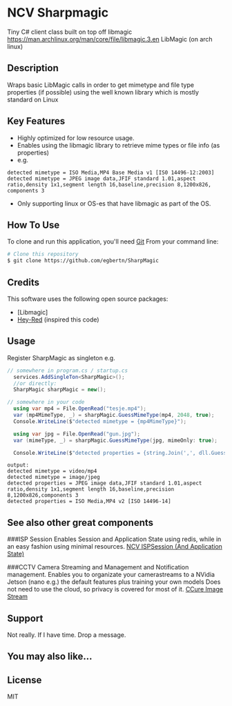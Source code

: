 #  NCV Sharpmagic
Tiny C# client class built on top off libmagic https://man.archlinux.org/man/core/file/libmagic.3.en LibMagic (on arch linux)

## Description
Wraps basic LibMagic calls in order to get mimetype and file type properties (if possible) using the well known library which is mostly standard on Linux

## Key Features

* Highly optimized for low resource usage.
* Enables using the libmagic library to retrieve mime types or file info (as properties)
* e.g.

```text
detected mimetype = ISO Media,MP4 Base Media v1 [IS0 14496-12:2003]
detected mimetype = JPEG image data,JFIF standard 1.01,aspect ratio,density 1x1,segment length 16,baseline,precision 8,1200x826,
components 3
```

* Only supporting linux or OS-es that have libmagic as part of the OS.

## How To Use

To clone and run this application, you'll need [Git](https://git-scm.com) From your command line:

```bash
# Clone this repository
$ git clone https://github.com/egbertn/SharpMagic


```


## Credits

This software uses the following open source packages:

- [Libmagic]
- [Hey-Red](https://github.com/hey-red/Mime/commits?author=hey-red) (inspired this code)

## Usage
Register SharpMagic as singleton
e.g.
``` csharp
// somewhere in program.cs / startup.cs
  services.AddSingleTon<SharpMagic>();
  //or directly:
  SharpMagic sharpMagic = new();

// somewhere in your code
  using var mp4 = File.OpenRead("tesje.mp4");
  var (mp4MimeType, _) = sharpMagic.GuessMimeType(mp4, 2048, true);
  Console.WriteLine($"detected mimetype = {mp4MimeType}");

  using var jpg = File.OpenRead("gun.jpg");
  var (mimeType, _) = sharpMagic.GuessMimeType(jpg, mimeOnly: true);

  Console.WriteLine($"detected properties = {string.Join(',', dll.GuessMimeType(Path.GetFullPath("gun.jpg")).Properties)}");
```

``` text
output:
detected mimetype = video/mp4
detected mimetype = image/jpeg
detected properties = JPEG image data,JFIF standard 1.01,aspect ratio,density 1x1,segment length 16,baseline,precision 8,1200x826,components 3
detected properties = ISO Media,MP4 v2 [ISO 14496-14]

```

## See also other great components
###ISP Session Enables Session and Application State using redis, while in an easy fashion using minimal resources.
[NCV ISPSession (And Application State)](https://www.nuget.org/packages/NCV.ISPSession)

###CCTV Camera Streaming and Management and Notification management.
Enables you to organizate your camerastreams to a NVidia Jetson (nano e.g.) the default features plus training your own models
Does not need to use the cloud, so privacy is covered for most of it.
[CCure Image Stream](https://www.nieropcomputervision.com)

## Support

Not really. If I have time. Drop a message.

## You may also like...

## License

MIT





